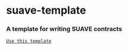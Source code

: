 # suave-template
### **A template for writing SUAVE contracts**

[`Use this template`](https://github.com/mehranhydary/suave-template/generate)
